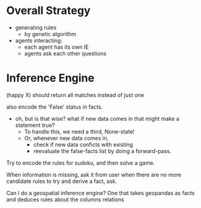 # Overall Strategy
 
 - generating rules
   - by genetic algorithm
 - agents interacting: 
   - each agent has its own IE
   - agents ask each other questions


# Inference Engine
(happy X) should return all matches instead of just one

also encode the 'False' status in facts.
  - oh, but is that wise? what if new data comes in that might make a statement true?
    - To handle this, we need a third, None-state!
    - Or, whenever new data comes in, 
      - check if new data conficts with existing
      - reevaluate the false-facts list by doing a forward-pass.

Try to encode the rules for sudoku, and then solve a game.

When information is missing, ask it from user
        when there are no more candidate rules to try and derive a fact, ask.

Can I do a geospatial inference engine?
        One that takes geopandas as facts
        and deduces rules about the columns relations
